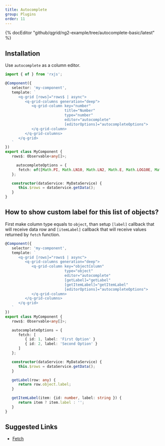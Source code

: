 ```yaml
---
title: Autocomplete
group: Plugins
order: 11
---
```


{% docEditor "github/qgrid/ng2-example/tree/autocomplete-basic/latest" %}

## Installation

<!-- Add autocomplete module to imports section.

```typescript
import { GridModule } from 'ng2-qgrid';
import { ThemeModule } from 'ng2-qgrid/theme/material';
import { AutocompleteModule } from 'ng2-qgrid/plugin/autocomplete';

@NgModule({
   imports: [
      GridModule,
      ThemeModule,
      AutocompleteModule
   ]
})
export class AppModule {
}
``` -->

Use `autocomplete` as a column editor.

```typescript
import { of } from 'rxjs';

@Component({
   selector: 'my-component',
   template: `
      <q-grid [rows]="rows$ | async">
         <q-grid-columns generation="deep">
            <q-grid-column key="number"
                           title="Number"
                           type="number"
                           editor="autocomplete"
                           [editorOptions]="autocompleteOptions">
            </q-grid-column>
         </q-grid-columns>
      </q-grid>
   `
})
export class MyComponent {
   rows$: Observable<any[]>;

     autocompleteOptions = {
      fetch: of([Math.PI, Math.LN10, Math.LN2, Math.E, Math.LOG10E, Math.LOG2E, Math.SQRT1_2])
   };

   constructor(dataService: MyDataService) {
      this.$rows = dataService.getData();
   }
}
```

## How to show custom label for this list of objects?

First make column type equals to `object`, than setup `[label]` callback that will receive data row and `[itemLabel]` callback that will receive values returned by `fetch` function. 

```typescript
@Component({
   selector: 'my-component',
   template: `
      <q-grid [rows]="rows$ | async">
         <q-grid-columns generation="deep">
            <q-grid-column key="objectColumn"
                           type="object"
                           editor="autocomplete"
                           [getLabel]="getLabel"
                           [getItemLabel]="getItemLabel"
                           [editorOptions]="autocompleteOptions">
            </q-grid-column>
         </q-grid-columns>
      </q-grid>
   `
})
export class MyComponent {
   rows$: Observable<any[]>;

   autocompleteOptions = {
      fetch: [
         { id: 1, label: 'First Option' }
         { id: 2, label: 'Second Option' }
      ]
   };

   constructor(dataService: MyDataService) {
      this.$rows = dataService.getData();
   }

   getLabel(row: any) {
      return row.object.label;
   }

   getItemLabel(item: {id: number, label: string }) {
      return item ? item.label : '';
   }   
}
```

## Suggested Links

* [Fetch](/reference/fetch.html)